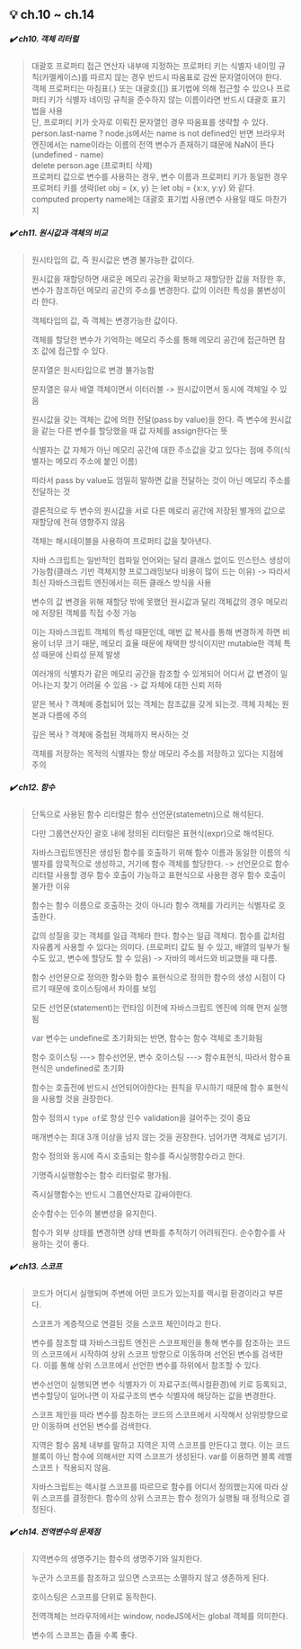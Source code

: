 ## 💡 ch.10 ~ ch.14

##### ✔️ ch10. 객체 리터럴
> 대괄호 프로퍼티 접근 연산자 내부에 지정하는 프로퍼티 키는 식별자 네이밍 규칙(카멜케이스)를 따르지 않는 경우 반드시 따옴표로 감싼 문자열이어야 한다.  
> 객체 프로퍼티는 마침표(.) 또는 대괄호([]) 표기법에 의해 접근할 수 있으나 프로퍼티 키가 식별자 네이밍 규칙을 준수하지 않는 이름이라면 반드시 대괄호 표기법을 사용  
> 단, 프로퍼티 키가 숫자로 이뤄진 문자열인 경우 따옴표를 생략할 수 있다.  
> person.last-name ? node.js에서는 name is not defined인 반면 브라우저 엔진에서는 name이라는 이름의 전역 변수가 존재하기 떄문에 NaN이 뜬다(undefined - name)  
> delete person.age (프로퍼티 삭제)  
> 프로퍼티 값으로 변수를 사용하는 경우, 변수 이름과 프로퍼티 키가 동일한 경우 프로퍼티 키를 생략(let obj = {x, y} 는 let obj = {x:x, y:y} 와 같다.  
> computed property name에는 대괄호 표기법 사용(변수 사용일 때도 마찬가지   
> 

##### ✔️ ch11. 원시값과 객체의 비교
> 원시타입의 값, 즉 원시값은 변경 불가능한 값이다.
>
> 원시값을 재할당하면 새로운 메모리 공간을 확보하고 재할당한 값을 저장한 후, 변수가 참조하던 메모리 공간의 주소를 변경한다. 값의 이러한 특성을 불변성이라 한다.
>
> 객체타입의 값, 즉 객체는 변경가능한 값이다.
>
> 객체를 할당한 변수가 기억하는 메모리 주소를 통해 메모리 공간에 접근하면 참조 값에 접근할 수 있다.
>
> 문자열은 원시타입으로 변경 불가능함
>
> 문자열은 유사 배열 객체이면서 이터러블 -> 원시값이면서 동시에 객체일 수 있음
>
> 원시값을 갖는 객체는 값에 의한 전달(pass by value)을 한다. 즉 변수에 원시값을 같는 다른 변수를 할당했을 때 값 자체를 assign한다는 뜻
>
> 식별자는 값 자체가 아닌 메모리 공간에 대한 주소값을 갖고 있다는 점에 주의(식별자는 메모리 주소에 붙인 이름)
>
> 따라서 pass by value도 엄밀히 말하면 값을 전달하는 것이 아닌 메모리 주소를 전달하는 것
>
> 결론적으로 두 변수의 원시값을 서로 다른 메로리 공간에 저장된 별개의 값으로 재할당에 전혀 영향주지 않음
> 
> 객체는 해시테이블을 사용하여 프로퍼티 값을 찾아낸다.
>
> 자바 스크립트는 일반적인 컴파일 언어와는 달리 클래스 없이도 인스턴스 생성이 가능함(클래스 기반 객체지향 프로그래밍보다 비용이 많이 드는 이유) -> 따라서 최신 자바스크립트 엔진에서는 히든 클래스 방식을 사용
>
> 변수의 값 변경을 위해 재할당 밖에 못했던 원시값과 달리 객체값의 경우 메모리에 저장된 객체를 직접 수정 가능
>
> 이는 자바스크립트 객체의 특성 때문인데, 매번 값 복사를 통해 변경하게 하면 비용이 너무 크기 때문, 메모리 효율 때문에 채택한 방식이지만 mutable한 객체 특성 때문에 신뢰성 문제 발생
>
> 여러개의 식별자가 같은 메모리 공간을 참조할 수 있게되어 어디서 값 변경이 일어나는지 찾기 어려울 수 있음 -> 값 자체에 대한 신뢰 저하
>
> 얕은 복사 ? 객체에 중첩되어 있는 객체는 참조값을 갖게 되는것. 객체 자체는 원본과 다름에 주의
>
> 깊은 복사 ? 객체에 중첩된 객체까지 복사하는 것
>
> 객체를 저장하는 목적의 식별자는 항상 메모리 주소를 저장하고 있다는 지점에 주의


##### ✔️ ch12. 함수
> 단독으로 사용된 함수 리터럴은 함수 선언문(statemetn)으로 해석된다.
>
> 다만 그룹연산자인 괄호 내에 정의된 리터럴은 표현식(expr)으로 해석된다.
>
> 자바스크립트엔진은 생성된 함수를 호출하기 위해 함수 이름과 동일한 이름의 식별자를 암묵적으로 생성하고, 거기에 함수 객체를 할당한다. -> 선언문으로 함수 리터럴 사용할 경우 함수 호출이 가능하고 표현식으로 사용한 경우 함수 호출이 불가한 이유
>
> 함수는 함수 이름으로 호출하는 것이 아니라 함수 객체를 가리키는 식별자로 호출한다.
>
> 값의 성질을 갖는 객체를 일급 객체라 한다. 함수는 일급 객체다. 함수를 값처럼 자유롭게 사용할 수 있다는 의미다. (프로퍼티 값도 될 수 있고, 배열의 일부가 될 수도 있고, 변수에 할당도 할 수 있음) -> 자바의 메서드와 비교했을 때 다름.
>
> 함수 선언문으로 정의한 함수와 함수 표현식으로 정의한 함수의 생성 시점이 다르기 때문에 호이스팅에서 차이를 보임
>
> 모든 선언문(statement)는 런타임 이전에 자바스크립트 엔진에 의해 먼저 실행됨
>
> var 변수는 undefine로 초기화되는 반면, 함수는 함수 객체로 초기화됨 
>
> 함수 호이스팅 ---> 함수선언문, 변수 호이스팅 ---> 함수표현식, 따라서 함수표현식은 undefined로 초기화
>
> 함수는 호출전에 반드시 선언되어야한다는 원칙을 무시하기 때문에 함수 표현식을 사용할 것을 권장한다.
>
> 함수 정의시 `type of`로 항상 인수 validation을 걸어주는 것이 중요
>
> 매개변수는 최대 3개 이상을 넘지 않는 것을 권장한다. 넘어가면 객체로 넘기기.
>
> 함수 정의와 동시에 즉시 호출되는 함수를 즉시실행함수라고 한다.
>
> 기명즉시실행함수는 함수 리터럴로 평가됨.
> 
> 즉시실행함수는 반드시 그룹연산자로 감싸야한다.
>
> 순수함수는 인수의 불변성을 유지한다. 
>
> 함수가 외부 상태를 변경하면 상태 변화를 추적하기 어려워진다. 순수함수를 사용하는 것이 좋다.

##### ✔️ ch13. 스코프
> 코드가 어디서 실행되며 주변에 어떤 코드가 있는지를 렉시컬 환경이라고 부른다.
>
> 스코프가 계층적으로 연결된 것을 스코프 체인이라고 한다.
>
> 변수를 참조할 떄 자바스크립트 엔진은 스코프체인을 통해 변수를 참조하는 코드의 스코프에서 시작하여 상위 스코프 방향으로 이동하며 선언된 변수를 검색한다. 이를 통해 상위 스코프에서 선언한 변수를 하위에서 참조할 수 있다.
>
> 변수선언이 실행되면 변수 식별자가 이 자료구조(렉시컬환경)에 키로 등록되고, 변수할당이 일어나면 이 자료구조의 변수 식별자에 해당하는 값을 변경한다.
>
> 스코프 체인을 따라 변수를 참조하는 코드의 스코프에서 시작해서 상위방향으로만 이동하며 선언된 변수를 검색한다.
>
> 지역은 함수 몸체 내부를 말하고 지역은 지역 스코프를 만든다고 했다. 이는 코드 블록이 아닌 함수에 의해서만 지역 스코프가 생성된다. var를 이용하면 블록 레벨 스코프ㅏ 적용되지 않음.
>
> 자바스크립트는 렉시컬 스코프를 따르므로 함수를 어디서 정의했는지에 따라 상위 스코프를 결정한다. 함수의 상위 스코프는 함수 정의가 실행될 때 정적으로 결정된다.

##### ✔️ ch14. 전역변수의 문제점
> 지역변수의 생명주기는 함수의 생명주기와 일치한다.
>
> 누군가 스코프를 참조하고 있으면 스코프는 소멸하지 않고 생존하게 된다.
>
> 호이스팅은 스코프를 단위로 동작한다.
>
> 전역객체는 브라우저에서는 window, nodeJS에서는 global 객체를 의미한다.
>
> 변수의 스코프는 좁을 수록 좋다.
